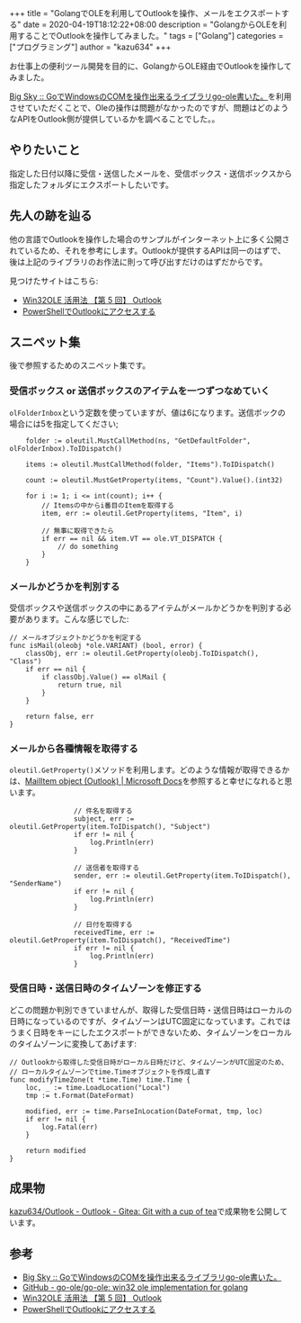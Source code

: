 +++
title = "GolangでOLEを利用してOutlookを操作、メールをエクスポートする"
date = 2020-04-19T18:12:22+08:00
description = "GolangからOLEを利用することでOutlookを操作してみました。"
tags = ["Golang"]
categories = ["プログラミング"]
author = "kazu634"
+++

お仕事上の便利ツール開発を目的に、GolangからOLE経由でOutlookを操作してみました。

[Big Sky :: GoでWindowsのCOMを操作出来るライブラリgo-ole書いた。](https://mattn.kaoriya.net/software/lang/go/20110122001853.htm)を利用させていただくことで、Oleの操作は問題がなかったのですが、問題はどのようなAPIをOutlook側が提供しているかを調べることでした。。

## やりたいこと
指定した日付以降に受信・送信したメールを、受信ボックス・送信ボックスから指定したフォルダにエクスポートしたいです。

## 先人の跡を辿る
他の言語でOutlookを操作した場合のサンプルがインターネット上に多く公開されているため、それを参考にします。Outlookが提供するAPIは同一のはずで、後は上記のライブラリのお作法に則って呼び出すだけのはずだからです。

見つけたサイトはこちら:

- [Win32OLE 活用法 【第 5 回】 Outlook](https://magazine.rubyist.net/articles/0007/0007-Win32OLE.html)
- [PowerShellでOutlookにアクセスする](https://kapibara-sos.net/archives/394)

## スニペット集
後で参照するためのスニペット集です。

### 受信ボックス or 送信ボックスのアイテムを一つずつなめていく
`olFolderInbox`という定数を使っていますが、値は6になります。送信ボックの場合には5を指定してください;

```
	folder := oleutil.MustCallMethod(ns, "GetDefaultFolder", olFolderInbox).ToIDispatch()

	items := oleutil.MustCallMethod(folder, "Items").ToIDispatch()

	count := oleutil.MustGetProperty(items, "Count").Value().(int32)

	for i := 1; i <= int(count); i++ {
		// Itemsの中からi番目のItemを取得する
		item, err := oleutil.GetProperty(items, "Item", i)

		// 無事に取得できたら
		if err == nil && item.VT == ole.VT_DISPATCH {
			// do something
		}
	}
```

### メールかどうかを判別する
受信ボックスや送信ボックスの中にあるアイテムがメールかどうかを判別する必要があります。こんな感じでした:

```
// メールオブジェクトかどうかを判定する
func isMail(oleobj *ole.VARIANT) (bool, error) {
	classObj, err := oleutil.GetProperty(oleobj.ToIDispatch(), "Class")
	if err == nil {
		if classObj.Value() == olMail {
			return true, nil
		}
	}

	return false, err
}
```

### メールから各種情報を取得する
`oleutil.GetProperty()`メソッドを利用します。どのような情報が取得できるかは、[MailItem object (Outlook) | Microsoft Docs](https://docs.microsoft.com/en-us/office/vba/api/outlook.mailitem)を参照すると幸せになれると思います。

```
				// 件名を取得する
				subject, err := oleutil.GetProperty(item.ToIDispatch(), "Subject")
				if err != nil {
					log.Println(err)
				}

				// 送信者を取得する
				sender, err := oleutil.GetProperty(item.ToIDispatch(), "SenderName")
				if err != nil {
					log.Println(err)
				}

				// 日付を取得する
				receivedTime, err := oleutil.GetProperty(item.ToIDispatch(), "ReceivedTime")
				if err != nil {
					log.Println(err)
				}
```

### 受信日時・送信日時のタイムゾーンを修正する
どこの問題か判別できていませんが、取得した受信日時・送信日時はローカルの日時になっているのですが、タイムゾーンはUTC固定になっています。これではうまく日時をキーにしたエクスポートができないため、タイムゾーンをローカルのタイムゾーンに変換してあげます:

```
// Outlookから取得した受信日時がローカル日時だけど、タイムゾーンがUTC固定のため、
// ローカルタイムゾーンでtime.Timeオブジェクトを作成し直す
func modifyTimeZone(t *time.Time) time.Time {
	loc, _ := time.LoadLocation("Local")
	tmp := t.Format(DateFormat)

	modified, err := time.ParseInLocation(DateFormat, tmp, loc)
	if err != nil {
		log.Fatal(err)
	}

	return modified
}
```


## 成果物
[kazu634/Outlook -  Outlook - Gitea: Git with a cup of tea](https://gitea.kazu634.com/kazu634/Outlook)で成果物を公開しています。

## 参考
- [Big Sky :: GoでWindowsのCOMを操作出来るライブラリgo-ole書いた。](https://mattn.kaoriya.net/software/lang/go/20110122001853.htm)
- [GitHub - go-ole/go-ole: win32 ole implementation for golang](https://github.com/go-ole/go-ole)
- [Win32OLE 活用法 【第 5 回】 Outlook](https://magazine.rubyist.net/articles/0007/0007-Win32OLE.html)
- [PowerShellでOutlookにアクセスする](https://kapibara-sos.net/archives/394)
